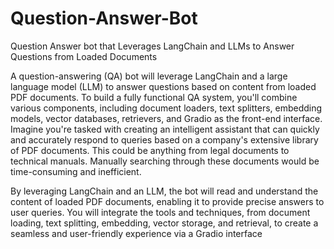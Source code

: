 # Question-Answer-Bot
Question Answer bot that Leverages LangChain and LLMs to Answer Questions from Loaded Documents

A question-answering (QA) bot will leverage LangChain and a large language model (LLM) to answer questions based on content from loaded PDF documents. To build a fully functional QA system, you'll combine various components, including document loaders, text splitters, embedding models, vector databases, retrievers, and Gradio as the front-end interface.
Imagine you're tasked with creating an intelligent assistant that can quickly and accurately respond to queries based on a company's extensive library of PDF documents. This could be anything from legal documents to technical manuals. Manually searching through these documents would be time-consuming and inefficient.
 
By leveraging LangChain and an LLM, the bot will read and understand the content of loaded PDF documents, enabling it to provide precise answers to user queries. You will integrate the tools and techniques, from document loading, text splitting, embedding, vector storage, and retrieval, to create a seamless and user-friendly experience via a Gradio interface

